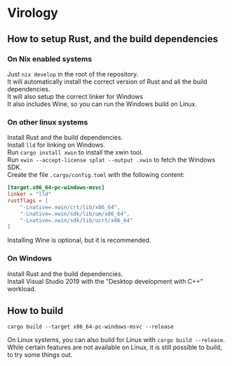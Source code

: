 # Virology

## How to setup Rust, and the build dependencies

### On Nix enabled systems

Just `nix develop` in the root of the repository.  
It will automatically install the correct version of Rust and all the build dependencies.  
It will also setup the correct linker for Windows  
It also includes Wine, so you can run the Windows build on Linux.  

### On other linux systems

Install Rust and the build dependencies.  
Install `lld` for linking on Windows.  
Run `cargo install xwin` to install the xwin tool.  
Run `xwin --accept-license splat --output .xwin` to fetch the Windows SDK.  
Create the file `.cargo/config.toml` with the following content:  

```toml
[target.x86_64-pc-windows-msvc]
linker = "lld"
rustflags = [
    "-Lnative=.xwin/crt/lib/x86_64",
    "-Lnative=.xwin/sdk/lib/um/x86_64",
    "-Lnative=.xwin/sdk/lib/ucrt/x86_64"
]
```

Installing Wine is optional, but it is recommended.

### On Windows

Install Rust and the build dependencies.  
Install Visual Studio 2019 with the "Desktop development with C++" workload.  

## How to build

`cargo build --target x86_64-pc-windows-msvc --release`

On Linux systems, you can also build for Linux with `cargo build --release`.  
While certain features are not available on Linux, it is still possible to build, to try some things out.  
